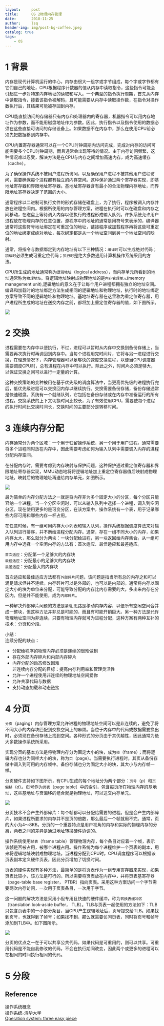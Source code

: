 ```yaml
---
layout:     post
title:      OS 2物理内存管理        
date:       2018-11-25      
author:     lsq    
header-img: img/post-bg-coffee.jpeg
catalog: true
tags:
    - OS
---
```



# 1 背景
内存是现代计算机运行的中心，内存由很大一组字或字节组成，每个字或字节都有它们自己的地址，CPU根据程序计数器的值从内存中读取指令，这些指令可能会引起进一步对特定内存地址的读取和写入。一个典型的指令执行周期，首先从内存中读取指令，接着该指令被解码，且可能需要从内存中读取操作数，在指令对操作数执行后，其结果可能被存回到内存。

CPU能直接访问的存储器只有内存和处理器内的寄存器，机器指令可以用内存地址作为参数，而不能用磁盘地址作为参数。因此，执行指令以及指令使用的数据必须在这些直接可访问的存储设备上。如果数据不在内存中，那么在使用CPU前必须先把数据移到内存中。

CPU内置寄存器通常可以在一个CPU时钟周期内访问完成，完成对内存的访问可能需要多个CPU时钟周期，而且通常会出现等待的情况。由于内存访问频繁，这种情况难以忍受，解决方法是在CPU与内存之间增加高速内存，成为高速缓存（cache）。

为了确保操作系统不被用户进程所访问，以及确保用户进程不被其他用户进程访问，需要确保每个进程都有独立的内存空间。这种保护通过两个寄存器实现，即基地址寄存器和界限地址寄存器。基地址寄存器含有最小的合法物理内存地址，而界限地址寄存器决定了范围的大小。


通常程序以二进制可执行文件的形式存储在磁盘上，为了执行，程序被调入内存并放在进程空间内。根据所使用的内存管理方案，进程在执行时可以在磁盘和内存之间移动，在磁盘上等待调入内存以便执行的进程形成输入队列。许多系统允许用户进程放在物理内存的任意位置，源程序中的地址的通常是用符号来表示的，编译器通常将这些符号地址绑定在可重定位的地址，链接程序或加载程序再将这些可重定位的地址绑定成绝对地址，每次绑定都是从一个地址空间到另一个地址空间的映射。

通常，将指令与数据绑定到内存地址有以下三种情况：`编译时`可以生成绝对代码；`加载时`必须生成可重定位代码；`执行时`是绝大多数通用计算机操作系统采用的方法。

CPU所生成的地址通常称为`逻辑地址`（logical address），而内存单元所看到的地址通常称为`物理地址`。将逻辑地址映射成物理地址的是`内存管理单元`(memory management unit),逻辑地址的意义在于让每个用户进程都拥有独立的地址空间。编译和加载时的地址绑定方法生成相同的逻辑地址和物理地址，执行时的地址绑定方案导致不同的逻辑地址和物理地址。基地址寄存器在这里称为重定位寄存器，用户进程所生成的地址在送交内存之前，都将加上重定位寄存器的值，如下图所示。

![](https://raw.githubusercontent.com/liferlisiqi/liferlisiqi.github.io/master/img/2018-11-25_211944.jpg)


# 2 交换
进程需要在内存中以便执行，不过，进程可以暂时从内存中交换到备份存储上，当需要再次执行时再调回到内存中。当每个进程用完时间片，它将与另一进程进行交换，在理想情况下，内存管理器可以足够快的速度交换进程，以便当CPU调度器需要调度CPU时，总有进程在内存中可以执行。除此之外，时间片必须足够大，以保证交换之间可以进行一定量的计算。

这种交换策略的变种被用在基于优先级的调度算法中，当更高优先级的进程执行完后，低优先级进程可以交换回内存以继续执行。交换需要备份存储，备份存储通常是快速磁盘。系统有一个就绪队列，它包括在备份存储或在内存中准备运行的所有进程。交换系统的上下文切换时间比较长，为了有效使用CPU，需要使每个进程的执行时间比交换时间长，交换时间的主要部分是转移时间。

# 3 连续内存分配
内存通常分为两个区域：一个用于驻留操作系统，另一个用于用户进程。通常需要将多个进程同时放在内存中，因此需要考虑如何为输入队列中需要调入内存的进程分配内存空间。

在分配内存时，需要考虑到内存映射与保护问题，这种保护通过重定位寄存器和界限地址寄存器实现，MMU动态地将将逻辑地址加上重定位寄存器值后映射成物理地址，映射后的物理地址再送给内存单元，如图所示。

![](https://github.com/liferlisiqi/liferlisiqi.github.io/raw/master/img/2018-11-26_os2.jpg)

最为简单的内存分配方法之一就是将内存非为多个固定大小的分区，每个分区只能容纳一个进程。当一个分区空闲时，可以从输入队列中选择一个进程，调入到空闲分区。现在使用更多的是可变分区，在该方案中，操作系统有一个表，用于记录哪些内容可用和哪些内存一杯占用。

在任意时候，有一组可用内存大小列表和输入队列，操作系统根据调度算法来对输入队列进行排序，并不断给进程分配内存。通常，存在一组不同大小的内存，如果内存太大，那么就分为两块：一块分配给进程，另一块返回给内存集合。从一组可用内存中选择一个空闲内存的方法有：首次适应、最佳适应和最差适应。

`首次适应`：分配第一个足够大的内存块  
`最佳适应`：分配最小的足够大的内存块  
`最差适应`：分配最大的内存块  

首次适应和最佳适应方法都有`外部碎片`问题，该问题是指当所有总的内存之和可以满足请求但并不连续。内存碎片可以是外部的，也可以是内部的。通常将内存以固定大小的块为单位来分配，可能导致分配的内存比内存需要的大，多出来内存在分区内，但是并不能使用，成为`内部碎片`。

一种解决外部碎片问题的方法是`紧缩`,思路是移动内存内容，以便所有空闲空间合并成一整块，但这种方法并非总是可能的，而且有可能开销巨大。另一种方法是允许物理地址空间为非连续，只要有物理内存就可为进程分配，这种方案有两种互补的技术：分页和分段。

小结：   
连续分配的缺点：
- 分配给程序的物理内存必须是连续的很难做到
- 存在外部内存碎片和内部内存碎片
- 内存分配的动态修改困难   
非连续内存分配的目标：提高内存利用率和管理灵活性
- 允许一个进程使用非连续的物理地址空间爱你
- 允许共享代码与数据
- 支持动态加载和动态链接


# 4 分页
`分页`（paging）内存管理方案允许进程的物理地址空间可以是非连续的，避免了将不同大小的内存块匹配到交换空间上的麻烦。当位于内存中的代码或数据需要换出时，必须现在备份存储上找到空间。各种形式的分页由于其优越性，因此通常为绝大多数操作系统所采用。

实现分页的基本方法是将物理内存分为固定大小的块，成为`帧`（frame）；而将逻辑内存也分为同样大小的块，称为`页`（page）。当需要执行进程时，其页从备份存储中调入到可用的内存帧中。备份存储也分为固定大小的块，其大小与内存帧一样。

分页硬件支持如下图所示，有CPU生成的每个地址分为两个部分：`页号`（*p*）和`页偏移`（*d*）。页号作为`页表`（page table）中的索引，包含每页所在物理内存的基地址，这些基地址与页偏移的组合就是物理地址，可以送交内存单元。

![](https://github.com/liferlisiqi/liferlisiqi.github.io/raw/master/img/2018-11-26_os3.jpg)

分页技术不会产生外部碎片：每个帧都可以分配给需要的进程。但是会产生内部碎片，如果进程所要求的内存并不是页的倍数，那么最后一个帧就用不完。通常，页的大小为4～8KB。分页的一个重要特点是用户视角的内存和实际的物理内存的分离，两者之间的差异是通过地址转换硬件协调的。

操作系统使用`帧表`（frame table）管理物理内存，每个条目对应着一个帧，表示该帧是否被占用，被哪个进程占用。操作系统为每个进程维护一个页表的副本，用来将逻辑地址映射成物理地址。当进程分配到CPU时，CPU调度程序可以根据该页表副本定义硬件页表，因此分页增加了切换时间。

页表的硬件实现有多种方法，最简单的是将页表作为一组专用寄存器来实现，如果页表比较小，该方法是可行的。所以需要将页表放在内存中，并将页表基寄存器（page-table base register， PTBR）指向页表。采用这种方案访问一个字节需要两次内存访问，一次用于页表条目，一次用于字节。

这一问题的解决方法是采用小但专用且快速的硬件缓冲，称为`转换表缓冲区`（translation look-aside buffer， TLB）。TLB与页表一起使用的方法如下：TLB只包含页表中的一小部分条目，当CPU产生逻辑地址后，页号提交给TLB。如果找到页号，也就得到了帧号；如果找不到，那么就需要访问页表，同时将页号和帧号添加到TLB中。如下图所示。

![](https://github.com/liferlisiqi/liferlisiqi.github.io/raw/master/img/2018-11-26_os4.jpg)

分页的优点之一在于可以共享公共代码，如果代码是可重用的，则可以共享。可重用代码是不能自我修改的代码，不会在执行期间改变，因此两个或更多的进程可以在相同的时间执行相同的代码。

# 5 分段










## Reference
操作系统概念    
[操作系统-清华大学](http://os.cs.tsinghua.edu.cn/oscourse/OS2017spring)  
[Operation system: three easy piece](http://pages.cs.wisc.edu/~remzi/OSTEP/)  

